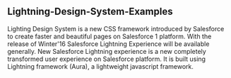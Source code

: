 ## Lightning-Design-System-Examples

Lighting Design System is a new CSS framework introduced by Salesforce to create faster and beautiful pages on Salesforce 1 platform. With the release of Winter'16 Salesforce Lightning Experience will be available generally. New Salesforce Lightning experience is a new completely transformed user experience on Salesforce platform. It is built using Lightning framework (Aura), a lightweight javascript framework.

